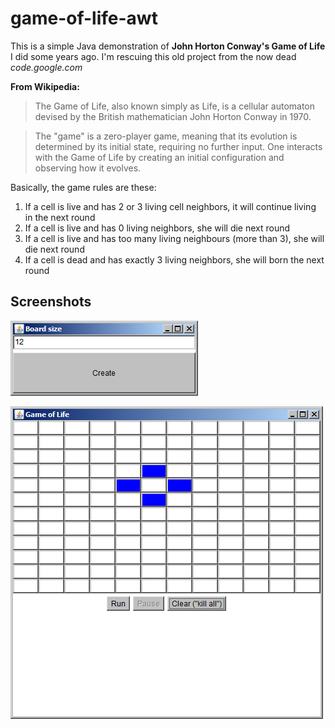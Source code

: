 # game-of-life-awt

This is a simple Java demonstration of **John Horton Conway's Game of Life** I did some years ago. I'm rescuing this old project from the now dead *code.google.com*

**From Wikipedia:**<br/>

>The Game of Life, also known simply as Life, is a cellular automaton devised by the British mathematician John Horton Conway in 1970.

>The "game" is a zero-player game, meaning that its evolution is determined by its initial state, requiring no further input. One interacts with the Game of Life by creating an initial configuration and observing how it evolves.

Basically, the game rules are these:

1. If a cell is live and has 2 or 3 living cell neighbors, it will continue living in the next round
2. If a cell is live and has 0 living neighbors, she will die next round
3. If a cell is live and has too many living neighbours (more than 3), she will die next round
4. If a cell is dead and has exactly 3 living neighbors, she will born the next round

## Screenshots

![Board settings](https://github.com/germanger/game-of-life-awt/blob/master/screenshots/board-settings-frame.png?raw=true "Board settings (splash frame)")

![The board itself](https://github.com/germanger/game-of-life-awt/blob/master/screenshots/board-frame.png?raw=true "The board itself")
